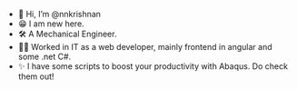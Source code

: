 - 👋 Hi, I’m @nnkrishnan
- 😁 I am new here.
- 🛠 A Mechanical Engineer.
- 👨‍💻 Worked in IT as a web developer, mainly frontend in angular and some .net C#.
- ✨ I have some scripts to boost your productivity with Abaqus. Do check them out!
